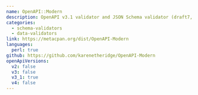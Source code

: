 ```yaml
---
name: OpenAPI::Modern
description: OpenAPI v3.1 validator and JSON Schema validator (draft7, draft2019-09, draft2020-12)
categories:
  - schema-validators
  - data-validators
link: https://metacpan.org/dist/OpenAPI-Modern
languages:
  perl: true
github: https://github.com/karenetheridge/OpenAPI-Modern
openApiVersions:
  v2: false
  v3: false
  v3_1: true
  v4: false
---
```

